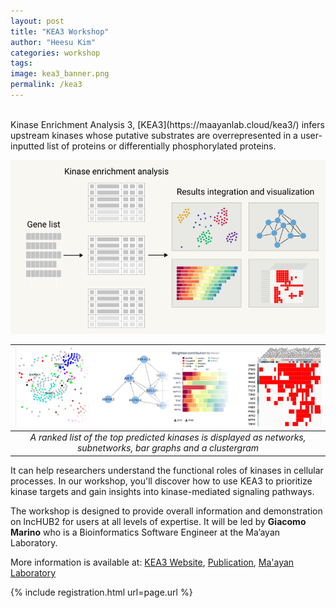 ```yaml
---
layout: post
title: "KEA3 Workshop"
author: "Heesu Kim"
categories: workshop
tags: 
image: kea3_banner.png
permalink: /kea3
---
```


<br>
Kinase Enrichment Analysis 3, [KEA3](https://maayanlab.cloud/kea3/) infers upstream kinases whose putative substrates are overrepresented in a user-inputted list of proteins or differentially phosphorylated proteins.

![kea workflow](./assets/images/kea_1.png)

| ![kea output](./assets/images/kea_2.png) |
|:--:| 
| *A ranked list of the top predicted kinases is displayed as networks, subnetworks, bar graphs and a clustergram* |

It can help researchers understand the functional roles of kinases in cellular processes. In our workshop, you'll discover how to use KEA3 to prioritize kinase targets and gain insights into kinase-mediated signaling pathways.

The workshop is designed to provide overall information and demonstration on lncHUB2 for users at all levels of expertise. It will be led by **Giacomo Marino** who is a Bioinformatics Software Engineer at the Ma’ayan Laboratory.

More information is available at: [KEA3 Website](https://maayanlab.cloud/kea3/), [Publication](https://academic.oup.com/nar/article/49/W1/W304/6279841?login=false), [Ma'ayan Laboratory](https://labs.icahn.mssm.edu/maayanlab/)

{% include registration.html url=page.url %}

